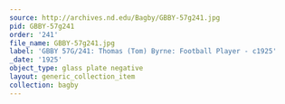 ```yaml
---
source: http://archives.nd.edu/Bagby/GBBY-57g241.jpg
pid: GBBY-57g241
order: '241'
file_name: GBBY-57g241.jpg
label: 'GBBY 57G/241: Thomas (Tom) Byrne: Football Player - c1925'
_date: '1925'
object_type: glass plate negative
layout: generic_collection_item
collection: bagby
---
```

